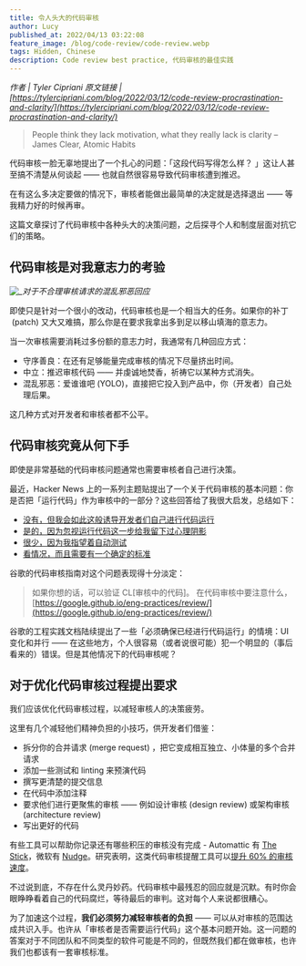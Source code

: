 ```yaml
---
title: 令人头大的代码审核
author: Lucy
published_at: 2022/04/13 03:22:08
feature_image: /blog/code-review/code-review.webp
tags: Hidden, Chinese
description: Code review best practice, 代码审核的最佳实践
---
```


_作者 | Tyler Cipriani_
_原文链接 | [https://tylercipriani.com/blog/2022/03/12/code-review-procrastination-and-clarity/](https://tylercipriani.com/blog/2022/03/12/code-review-procrastination-and-clarity/)_

> People think they lack motivation, what they really lack is clarity – James Clear, Atomic Habits

代码审核一脸无辜地提出了一个扎心的问题：「这段代码写得怎么样？ 」这让人甚至搞不清楚从何谈起 —— 也就自然很容易导致代码审核遭到推迟。

在有这么多决定要做的情况下，审核者能做出最简单的决定就是选择退出 —— 等我精力好的时候再审。

这篇文章探讨了代码审核中各种头大的决策问题，之后探寻个人和制度层面对抗它们的策略。

## 代码审核是对我意志力的考验

![_](/blog/code-review/code-review.webp)_对于不合理审核请求的混乱邪恶回应_

即使只是针对一个很小的改动，代码审核也是一个相当大的任务。如果你的补丁  (patch) 又大又难搞，那么你是在要求我拿出多到足以移山填海的意志力。

当一次审核需要消耗过多份额的意志力时，我通常有几种回应方式：

- 守序善良：在还有足够能量完成审核的情况下尽量挤出时间。
- 中立：推迟审核代码 —— 并虔诚地焚香，祈祷它以某种方式消失。
- 混乱邪恶：爱谁谁吧 (YOLO)，直接把它投入到产品中，你（开发者）自己处理后果。

这几种方式对开发者和审核者都不公平。

## 代码审核究竟从何下手

即使是非常基础的代码审核问题通常也需要审核者自己进行决策。

最近，Hacker News 上的一系列主题贴提出了一个关于代码审核的基本问题：你是否把「运行代码」作为审核中的一部分？这些回答给了我很大启发，总结如下：

- [没有，但我会如此这般诱导开发者们自己进行代码运行](https://news.ycombinator.com/item?id=30578033)
- [是的，因为忽视运行代码这一步给我留下过心理阴影](https://news.ycombinator.com/item?id=30577790)
- [很少，因为我指望着自动测试](https://news.ycombinator.com/item?id=30579389)
- [看情况，而且需要有一个确定的标准](https://news.ycombinator.com/item?id=30578049)

谷歌的代码审核指南对这个问题表现得十分淡定：

> 如果你想的话，可以验证 CL[审核中的代码]。
> 在代码审核中要注意什么，[https://google.github.io/eng-practices/review/](https://google.github.io/eng-practices/review/)

谷歌的工程实践文档陆续提出了一些「必须确保已经进行代码运行」的情境：UI 变化和并行 —— 在这些地方，个人很容易（或者说很可能）犯一个明显的（事后看来的）错误。但是其他情况下的代码审核呢？

## 对于优化代码审核过程提出要求

我们应该优化代码审核过程，以减轻审核人的决策疲劳。

这里有几个减轻他们精神负担的小技巧，供开发者们借鉴：

- 拆分你的合并请求 (merge request) ，把它变成相互独立、小体量的多个合并请求
- 添加一些测试和 linting 来预演代码
- 撰写更清楚的提交信息
- 在代码中添加注释
- 要求他们进行更聚焦的审核 —— 例如设计审核 (design review) 或架构审核 (architecture review)
- 写出更好的代码

有些工具可以帮助你记录还有哪些积压的审核没有完成 - Automattic 有 [The Stick](https://www.software-engineering-unlocked.com/episode-4-leif-singer/)，微软有 [Nudge](https://arxiv.org/pdf/2011.12468v1.pdf)。研究表明，这类代码审核提醒工具可以[提升 60% 的审核速度](https://www.michaelagreiler.com/code-review-reminder/)。

不过说到底，不存在什么灵丹妙药。代码审核中最残忍的回应就是沉默。有时你会眼睁睁看着自己的代码腐烂，等待最后的审判。这对每个人来说都很糟心。

为了加速这个过程，**我们必须努力减轻审核者的负担** —— 可以从对审核的范围达成共识入手。也许从「审核者是否需要运行代码」这个基本问题开始。这一问题的答案对于不同团队和不同类型的软件可能是不同的，但既然我们都在做审核，也许我们也都该有一套审核标准。
